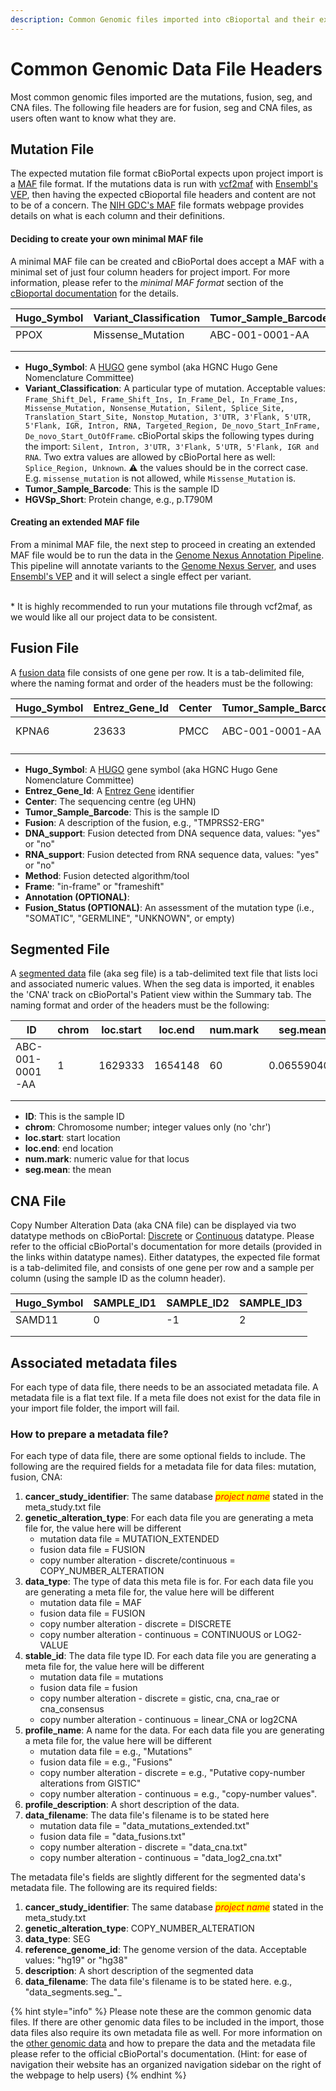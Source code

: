 ```yaml
---
description: Common Genomic files imported into cBioportal and their expected headers
---
```


# Common Genomic Data File Headers

Most common genomic files imported are the mutations, fusion, seg, and CNA files. The following file headers are for fusion, seg and CNA files, as users often want to know what they are.

## Mutation File

The expected mutation file format cBioPortal expects upon project import is a [MAF](https://docs.gdc.cancer.gov/Data/File\_Formats/MAF\_Format/) file format. If the mutations data is run with [vcf2maf](https://github.com/mskcc/vcf2maf) with [Ensembl's VEP](http://useast.ensembl.org/info/docs/tools/vep/index.html), then having the expected cBioportal file headers and content are not to be of a concern. The [NIH GDC's MAF](https://docs.gdc.cancer.gov/Data/File\_Formats/MAF\_Format/#protected-maf-file-structure) file formats webpage provides details on what is each column and their definitions.

#### Deciding to create your own minimal MAF file

A minimal MAF file can be created and cBioPortal does accept a MAF with a minimal set of just four column headers for project import. For more information, please refer to the _minimal MAF format_ section of the [cBioportal documentation](https://docs.cbioportal.org/5.1-data-loading/data-loading/file-formats#minimal-maf-format) for the details.&#x20;

| Hugo\_Symbol | Variant\_Classification | Tumor\_Sample\_Barcode | HGVSp\_Short |
| ------------ | ----------------------- | ---------------------- | ------------ |
| PPOX         | Missense\_Mutation      | ABC-001-0001-AA        | p.R168H      |
|              |                         |                        |              |
|              |                         |                        |              |

* **Hugo\_Symbol**: A [HUGO](https://www.genenames.org/) gene symbol (aka HGNC Hugo Gene Nomenclature Committee)
* **Variant\_Classification**: A particular type of mutation. Acceptable values: `Frame_Shift_Del, Frame_Shift_Ins, In_Frame_Del, In_Frame_Ins, Missense_Mutation, Nonsense_Mutation, Silent, Splice_Site, Translation_Start_Site, Nonstop_Mutation, 3'UTR, 3'Flank, 5'UTR, 5'Flank, IGR, Intron, RNA, Targeted_Region, De_novo_Start_InFrame, De_novo_Start_OutOfFrame`. cBioPortal skips the following types during the import: `Silent, Intron, 3'UTR, 3'Flank, 5'UTR, 5'Flank, IGR and RNA`. Two extra values are allowed by cBioPortal here as well: `Splice_Region, Unknown`. ⚠️ the values should be in the correct case. E.g. `missense_mutation` is not allowed, while `Missense_Mutation` is.&#x20;
* **Tumor\_Sample**_**\_**_**Barcode**: This is the sample ID
* **HGVSp\_Short**: Protein change, e.g., p.T790M

#### Creating an extended MAF file

From a minimal MAF file, the next step to proceed in creating an extended MAF file would be to run the data in the [Genome Nexus Annotation Pipeline](https://github.com/genome-nexus/genome-nexus-annotation-pipeline). This pipeline will annotate variants to the [Genome Nexus Server](https://genomenexus.org/), and uses [Ensembl's VEP](http://useast.ensembl.org/info/docs/tools/vep/index.html) and it will select a single effect per variant.&#x20;

\
\* It is highly recommended to run your mutations file through vcf2maf, as we would like all our project data to be consistent.

## Fusion File

A [fusion data](https://docs.cbioportal.org/5.1-data-loading/data-loading/file-formats#fusion-data) file consists of one gene per row. It is a tab-delimited file, where the naming format and order of the headers must be the following:

| Hugo\_Symbol | Entrez\_Gene\_Id | Center | Tumor\_Sample\_Barcode | Fusion        | DNA\_support | RNA\_support | Method                   | Frame      |
| ------------ | ---------------- | ------ | ---------------------- | ------------- | ------------ | ------------ | ------------------------ | ---------- |
| KPNA6        | 23633            | PMCC   | ABC-001-0001-AA        | KHDRBS1-KPNA6 | no           | yes          | fusioncatcher,starfusion | frameshift |
|              |                  |        |                        |               |              |              |                          |            |
|              |                  |        |                        |               |              |              |                          |            |

* **Hugo\_Symbol**: A [HUGO](https://www.genenames.org/) gene symbol (aka HGNC Hugo Gene Nomenclature Committee)
* **Entrez\_Gene\_Id**: A [Entrez Gene](https://www.ncbi.nlm.nih.gov/gene) identifier
* **Center**: The sequencing centre (eg UHN)
* **Tumor\_Sample\_Barcode**: This is the sample ID
* **Fusion**: A description of the fusion, e.g., "TMPRSS2-ERG"
* **DNA\_support**: Fusion detected from DNA sequence data, values: "yes" or "no"
* **RNA\_support**: Fusion detected from RNA sequence data, values: "yes" or "no"
* **Method**: Fusion detected algorithm/tool
* **Frame**: "in-frame" or "frameshift"
* **Annotation (OPTIONAL)**:&#x20;
* **Fusion\_Status (OPTIONAL)**: An assessment of the mutation type (i.e., "SOMATIC", "GERMLINE", "UNKNOWN", or empty)

## Segmented File

A [segmented data](https://docs.cbioportal.org/5.1-data-loading/data-loading/file-formats#segmented-data) file (aka seg file) is a tab-delimited text file that lists loci and associated numeric values. When the seg data is imported, it enables the 'CNA' track on cBioPortal's Patient view within the Summary tab. The naming format and order of the headers must be the following:

| ID              | chrom | loc.start | loc.end | num.mark | seg.mean    |
| --------------- | ----- | --------- | ------- | -------- | ----------- |
| ABC-001-0001-AA | 1     | 1629333   | 1654148 | 60       | 0.065590407 |
|                 |       |           |         |          |             |
|                 |       |           |         |          |             |

* **ID**: This is the sample ID
* **chrom**: Chromosome number; integer values only (no 'chr')
* **loc.start**: start location
* **loc.end**: end location
* **num.mark**: numeric value for that locus
* **seg.mean**: the mean

## CNA File

Copy Number Alteration Data (aka CNA file) can be displayed via two datatype methods on cBioPortal: [Discrete](https://docs.cbioportal.org/5.1-data-loading/data-loading/file-formats#discrete-copy-number-data) or [Continuous](https://docs.cbioportal.org/5.1-data-loading/data-loading/file-formats#continuous-copy-number-data) datatype. Please refer to the official cBioPortal's documentation for more details (provided in the links within datatype names). Either datatypes, the expected file format is a tab-delimited file, and consists of one gene per row and a sample per column (using the sample ID as the column header).

| Hugo\_Symbol | SAMPLE\_ID1 | SAMPLE\_ID2 | SAMPLE\_ID3 |
| ------------ | ----------- | ----------- | ----------- |
| SAMD11       | 0           | -1          | 2           |
|              |             |             |             |
|              |             |             |             |



## Associated metadata files

For each type of data file, there needs to be an associated metadata file. A metadata file is a flat text file. If a meta file does not exist for the data file in your import file folder, the import will fail.

### How to prepare a metadata file?

For each type of data file, there are some optional fields to include. The following are the required fields for a metadata file for data files: mutation, fusion, CNA:

1. **cancer\_study**_**\_**_**identifier**: The same database _<mark style="color:red;">project name</mark>_ stated in the meta\_study.txt file
2. **genetic\_alteration**_**\_**_**type**: For each data file you are generating a meta file for, the value here will be different
   * mutation data file = MUTATION\_EXTENDED
   * fusion data file = FUSION
   * copy number alteration - discrete/continuous = COPY\_NUMBER\_ALTERATION
3. **data\_type**: The type of data this meta file is for. For each data file you are generating a meta file for, the value here will be different
   * mutation data file = MAF
   * fusion data file = FUSION
   * copy number alteration - discrete = DISCRETE
   * copy number alteration - continuous = CONTINUOUS or LOG2-VALUE
4. **stable\_id**: The data file type ID. For each data file you are generating a meta file for, the value here will be different
   * mutation data file = mutations
   * fusion data file = fusion
   * copy number alteration - discrete = gistic, cna, cna\_rae or cna\_consensus
   * copy number alteration - continuous = linear\_CNA or log2CNA
5. **profile\_name**: A name for the data. For each data file you are generating a meta file for, the value here will be different
   * mutation data file = e.g., "Mutations"
   * fusion data file = e.g., "Fusions"
   * copy number alteration - discrete = e.g., "Putative copy-number alterations from GISTIC"
   * copy number alteration - continuous = e.g., "copy-number values".
6. **profile\_description**: A short description of the data.&#x20;
7. **data\_filename**: The data file's filename is to be stated here
   * mutation data file = "data\_mutations\_extended.txt"
   * fusion data file = "data\_fusions.txt"
   * copy number alteration - discrete = "data\_cna.txt"
   * copy number alteration - continuous = "data\_log2\_cna.txt"

The metadata file's fields are slightly different for the segmented data's metadata file. The following are its required fields:

1. **cancer\_study**_**\_**_**identifier**: The same database _<mark style="color:red;">project name</mark>_ stated in the meta\_study.txt
2. **genetic\_alteration**_**\_**_**type**: COPY\_NUMBER\_ALTERATION
3. **data\_type**: SEG
4. **reference\_genome\_id**: The genome version of the data. Acceptable values: "hg19" or "hg38"
5. **description**: A short description of the segmented data
6. **data\_filename**: The data file's filename is to be stated here. e.g., "data\_segments.seg_"_

{% hint style="info" %}
Please note these are the common genomic data files. If there are other genomic data files to be included in the import, those data files also require its own metadata file as well. For more information on the [other genomic data](https://docs.cbioportal.org/file-formats/#expression-data) and how to prepare the data and the metadata file please refer to the official cBioPortal's documentation. (Hint: for ease of navigation their website has an organized navigation sidebar on the right of the webpage to help users)
{% endhint %}

